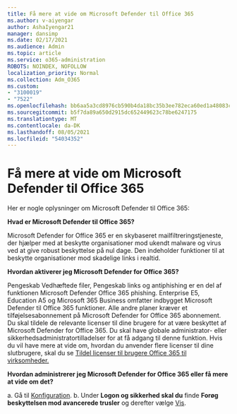 ```yaml
---
title: Få mere at vide om Microsoft Defender til Office 365
ms.author: v-aiyengar
author: AshaIyengar21
manager: dansimp
ms.date: 02/17/2021
ms.audience: Admin
ms.topic: article
ms.service: o365-administration
ROBOTS: NOINDEX, NOFOLLOW
localization_priority: Normal
ms.collection: Adm_O365
ms.custom:
- "3100019"
- "7522"
ms.openlocfilehash: bb6aa5a3cd8976cb590b4da18bc35b3ee782eca60ed1a48083cca8e7ef17e51e
ms.sourcegitcommit: b5f7da89a650d2915dc652449623c78be6247175
ms.translationtype: MT
ms.contentlocale: da-DK
ms.lasthandoff: 08/05/2021
ms.locfileid: "54034352"
---
```

# <a name="learn-about-microsoft-defender-for-office-365"></a>Få mere at vide om Microsoft Defender til Office 365

Her er nogle oplysninger om Microsoft Defender til Office 365:

**Hvad er Microsoft Defender til Office 365?**

Microsoft Defender for Office 365 er en skybaseret mailfiltreringstjeneste, der hjælper med at beskytte organisationer mod ukendt malware og virus ved at give robust beskyttelse på nul dage. Den indeholder funktioner til at beskytte organisationer mod skadelige links i realtid.

**Hvordan aktiverer jeg Microsoft Defender for Office 365?**

Pengeskab Vedhæftede filer, Pengeskab links og antiphishing er en del af funktionen Microsoft Defender Office 365 phishing. Enterprise E5, Education A5 og Microsoft 365 Business omfatter indbygget Microsoft Defender til Office 365 funktioner. Alle andre planer kræver et tilføjelsesabonnement på Microsoft Defender for Office 365 abonnement. Du skal tildele de relevante licenser til dine brugere for at være beskyttet af Microsoft Defender for Office 365. Du skal have globale administrator- eller sikkerhedsadministratortilladelser for at få adgang til denne funktion. Hvis du vil have mere at vide om, hvordan du anvender flere licenser til dine slutbrugere, skal du se [Tildel licenser til brugere Office 365 til virksomheder.](https://go.microsoft.com/fwlink/?linkid=2093435)

**Hvordan administrerer jeg Microsoft Defender for Office 365 eller få mere at vide om det?**

a. Gå til [Konfiguration](https://go.microsoft.com/fwlink/p/?linkid=2075721).
b. Under **Logon og sikkerhed skal du** finde **Forøg beskyttelsen mod avancerede trusler** og derefter vælge [Vis](https://go.microsoft.com/fwlink/?linkid=2109302).
